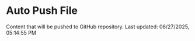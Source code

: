 # Auto Push File

Content that will be pushed to GitHub repository.
Last updated: 06/27/2025, 05:14:55 PM